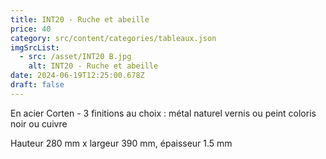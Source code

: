 ```yaml
---
title: INT20 - Ruche et abeille
price: 40
category: src/content/categories/tableaux.json
imgSrcList:
  - src: /asset/INT20 B.jpg
    alt: INT20 - Ruche et abeille
date: 2024-06-19T12:25:00.678Z
draft: false
---
```


En acier Corten - 3 finitions au choix : métal naturel vernis ou peint coloris noir ou cuivre

Hauteur 280 mm x largeur 390 mm, épaisseur 1.5 mm
